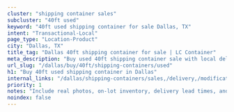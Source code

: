 ```yaml
---
cluster: "shipping container sales"
subcluster: "40ft used"
keyword: "40ft used shipping container for sale Dallas, TX"
intent: "Transactional-Local"
page_type: "Location-Product"
city: "Dallas, TX"
title_tag: "Dallas 40ft shipping container for sale | LC Container"
meta_description: "Buy used 40ft shipping container sale with local delivery in Dallas, TX. LC Container — local Since 2003. Request a fast quote today."
url_slug: "/dallas/buy/40ft/shipping-containers/used"
h1: "Buy 40ft used shipping container in Dallas"
internal_links: "/dallas/shipping-containers/sales,/delivery,/modifications"
priority: 1
notes: "Include real photos, on-lot inventory, delivery lead times, and financing info."
noindex: false
---
```


<!-- TODO: Add unique city/inventory copy, images, and internal links here. -->

